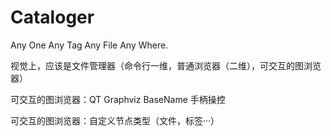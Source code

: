 # Cataloger
Any One Any Tag Any File Any Where.

视觉上，应该是文件管理器（命令行一维，普通浏览器（二维），可交互的图浏览器）

可交互的图浏览器：QT Graphviz BaseName 手柄操控

可交互的图浏览器：自定义节点类型（文件，标签···）
